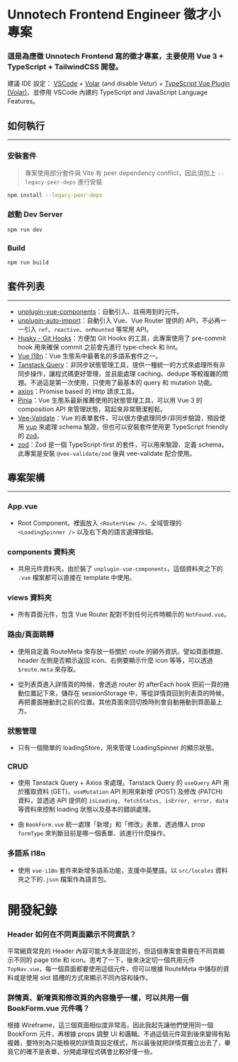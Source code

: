 # Unnotech Frontend Engineer 徵才小專案

### 這是為應徵 Unnotech Frontend 寫的徵才專案，主要使用 Vue 3 + TypeScript + TailwindCSS 開發。

建議 IDE 設定：
[VSCode](https://code.visualstudio.com/) + [Volar](https://marketplace.visualstudio.com/items?itemName=Vue.volar) (and disable Vetur) + [TypeScript Vue Plugin (Volar)](https://marketplace.visualstudio.com/items?itemName=Vue.vscode-typescript-vue-plugin)，並停用 VSCode 內建的 TypeScript and JavaScript Language Features。

## 如何執行

---

### 安裝套件

> 專案使用部分套件與 Vite 有 peer dependency conflict，因此須加上 `--legacy-peer-deps` 進行安裝

```sh
npm install --legacy-peer-deps
```

### 啟動 Dev Server

```sh
npm run dev
```

### Build

```sh
npm run build
```

## 套件列表

---

- [unplugin-vue-components](https://github.com/antfu/unplugin-vue-components)：自動引入、註冊用到的元件。
- [unplugin-auto-import](https://github.com/antfu/unplugin-auto-import)：自動引入 Vue、Vue Router 提供的 API，不必再一一引入 `ref`、`reactive`、`onMounted` 等常用 API。
- [Husky - Git Hooks](https://typicode.github.io/husky/#/)：方便加 Git Hooks 的工具，此專案使用了 pre-commit hook 用來確保 commit 之前會先進行 type-check 和 lint。
- [Vue I18n](https://vue-i18n.intlify.dev/)：Vue 生態系中最著名的多語系套件之一。
- [Tanstack Query](https://tanstack.com/query/latest)：非同步狀態管理工具，提供一種統一的方式來處理所有非同步操作，讓程式碼更好管理，並且能處理 caching、dedupe 等較複雜的問題。不過這是第一次使用，只使用了最基本的 query 和 mutation 功能。
- [axios](https://axios-http.com/)：Promise based 的 Http 請求工具。
- [Pinia](https://pinia.vuejs.org/)：Vue 生態系最新推薦使用的狀態管理工具，可以用 Vue 3 的 composition API 來管理狀態，寫起來非常簡潔輕鬆。
- [Vee-Validate](https://vee-validate.logaretm.com/v4/)：Vue 的表單套件，可以很方便處理同步/非同步驗證，預設使用 [yup](https://github.com/jquense/yup) 來處理 schema 驗證，但也可以安裝套件使用更 TypeScript friendly 的 [zod](https://github.com/colinhacks/zod)。
- [zod](https://github.com/colinhacks/zod)：Zod 是一個 TypeScript-first 的套件，可以用來驗證、定義 schema。此專案是安裝 `@vee-validate/zod` 後與 vee-validate 配合使用。

## 專案架構

---

### App.vue

- Root Component。裡面放入 `<RouterView />`、全域管理的 `<LoadingSpinner />` 以及右下角的語言選擇按鈕。

### components 資料夾

- 共用元件資料夾。由於裝了 `unplugin-vue-components`，這個資料夾之下的 `.vue` 檔案都可以直接在 template 中使用。

### views 資料夾

- 所有頁面元件，包含 Vue Router 配對不到任何元件時顯示的 `NotFound.vue`。

### 路由/頁面跳轉

- 使用自定義 RouteMeta 來存放一些關於 route 的額外資訊，譬如頁面標題、header 左側是否顯示返回 icon、右側要顯示什麼 icon 等等，可以透過 `$route.meta` 來存取。

- 從列表頁進入詳情頁的時候，會透過 router 的 afterEach hook 把前一頁的捲動位置記下來，儲存在 sessionStorage 中，等從詳情頁回到列表頁的時候，再把畫面捲動到之前的位置。其他頁面來回切換時則會自動捲動到頁面最上方。

### 狀態管理

- 只有一個簡單的 loadingStore，用來管理 LoadingSpinner 的顯示狀態。

### CRUD

- 使用 Tanstack Query + Axios 來處理。Tanstack Query 的 `useQuery` API 用於獲取資料 (GET)，`useMutation` API 則用來新增 (POST) 及修改 (PATCH) 資料，並透過 API 提供的 `isLoading, fetchStatus, isError, error, data` 等資料來控制 loading 狀態以及基本的錯誤處理。

- 由 `BookForm.vue` 統一處理「新增」和「修改」表單，透過傳入 prop `formType` 來判斷目前是哪一個表單、該進行什麼操作。

### 多語系 I18n

- 使用 `vue-i18n` 套件來新增多語系功能，支援中英雙語。以 `src/locales` 資料夾之下的`.json` 檔案作為語言包。

# 開發紀錄

### Header 如何在不同頁面顯示不同資訊？

平常網頁常見的 Header 內容可能大多是固定的，但這個專案會需要在不同頁顯示不同的 page title 和 icon。思考了一下，後來決定切一個共用元件 `TopNav.vue`，每一個頁面都要使用這個元件，但可以根據 RouteMeta 中儲存的資料或是使用 slot 插槽的方式來顯示不同內容和操作。

### 詳情頁、新增頁和修改頁的內容幾乎一樣，可以共用一個 BookForm.vue 元件嗎？

根據 Wireframe，這三個頁面相似度非常高，因此我起先讓他們使用同一個 BookForm 元件，再根據 props 調整 UI 和邏輯。不過這個元件寫到後來變得有點複雜，要特別為只能檢視的詳情頁設定樣式，所以最後就把詳情頁獨立出去了，畢竟它的確不是表單，分開處理程式碼會比較好懂一些。
